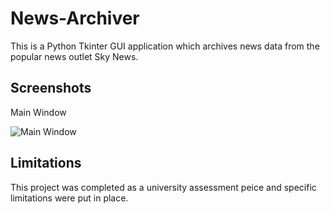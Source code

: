 # News-Archiver

This is a Python Tkinter GUI application which archives news data from the popular news outlet Sky News.

## Screenshots

Main Window

![Main Window](https://i.imgur.com/fXPgur6.png)

## Limitations

This project was completed as a university assessment peice and specific limitations were put in place.
